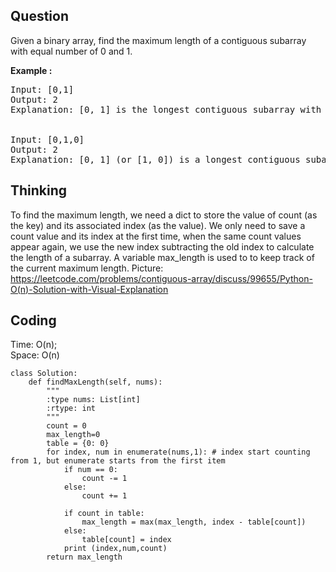 ## Question
Given a binary array, find the maximum length of a contiguous subarray with equal number of 0 and 1.<br>

**Example :**   
<pre>
Input: [0,1]
Output: 2
Explanation: [0, 1] is the longest contiguous subarray with equal number of 0 and 1.


Input: [0,1,0]
Output: 2
Explanation: [0, 1] (or [1, 0]) is a longest contiguous subarray with equal number of 0 and 1.
</pre>

## Thinking
To find the maximum length, we need a dict to store the value of count (as the key) and its associated index (as the value). We only need to save a count value and its index at the first time, when the same count values appear again, we use the new index subtracting the old index to calculate the length of a subarray. A variable max_length is used to to keep track of the current maximum length.
Picture: https://leetcode.com/problems/contiguous-array/discuss/99655/Python-O(n)-Solution-with-Visual-Explanation


## Coding
Time: O(n); <br>
Space: O(n)
```python3
class Solution:
    def findMaxLength(self, nums):
        """
        :type nums: List[int]
        :rtype: int
        """
        count = 0
        max_length=0
        table = {0: 0} 
        for index, num in enumerate(nums,1): # index start counting from 1, but enumerate starts from the first item
            if num == 0:
                count -= 1
            else:
                count += 1
            
            if count in table:
                max_length = max(max_length, index - table[count])
            else:
                table[count] = index
            print (index,num,count)
        return max_length
```

